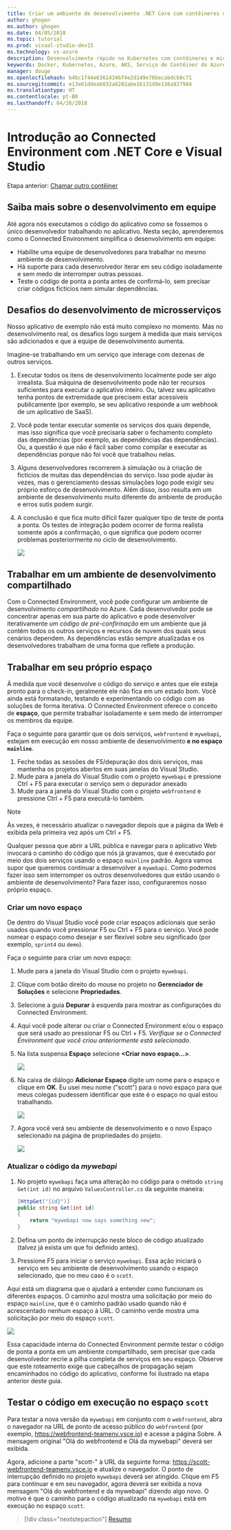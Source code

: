 ```yaml
---
title: Criar um ambiente de desenvolvimento .NET Core com contêineres usando o Kubernetes na nuvem com o Visual Studio – Etapa 6 – Saiba mais sobre o desenvolvimento em equipe | Microsoft Docs
author: ghogen
ms.author: ghogen
ms.date: 04/05/2018
ms.topic: tutorial
ms.prod: visual-studio-dev15
ms.technology: vs-azure
description: Desenvolvimento rápido no Kubernetes com contêineres e microsserviços no Azure
keywords: Docker, Kubernetes, Azure, AKS, Serviço de Contêiner do Azure, contêineres
manager: douge
ms.openlocfilehash: b4bc1f44e63614346f4e2d149e76becabdcb8c71
ms.sourcegitcommit: e13e61ddea6032a8282abe16131d9e136a927984
ms.translationtype: HT
ms.contentlocale: pt-BR
ms.lasthandoff: 04/26/2018
---
```

# <a name="get-started-on-connected-environment-with-net-core-and-visual-studio"></a>Introdução ao Connected Environment com .NET Core e Visual Studio

Etapa anterior: [Chamar outro contêiner](get-started-netcore-visualstudio-05.md)

## <a name="learn-about-team-development"></a>Saiba mais sobre o desenvolvimento em equipe

Até agora nós executamos o código do aplicativo como se fossemos o único desenvolvedor trabalhando no aplicativo. Nesta seção, aprenderemos como o Connected Environment simplifica o desenvolvimento em equipe:
* Habilite uma equipe de desenvolvedores para trabalhar no mesmo ambiente de desenvolvimento.
* Há suporte para cada desenvolvedor iterar em seu código isoladamente e sem medo de interromper outras pessoas.
* Teste o código de ponta a ponta antes de confirmá-lo, sem precisar criar códigos fictícios nem simular dependências.

## <a name="challenges-with-developing-microservices"></a>Desafios do desenvolvimento de microsserviços
Nosso aplicativo de exemplo não está muito complexo no momento. Mas no desenvolvimento real, os desafios logo surgem à medida que mais serviços são adicionados e que a equipe de desenvolvimento aumenta.

Imagine-se trabalhando em um serviço que interage com dezenas de outros serviços.

1. Executar todos os itens de desenvolvimento localmente pode ser algo irrealista. Sua máquina de desenvolvimento pode não ter recursos suficientes para executar o aplicativo inteiro. Ou, talvez seu aplicativo tenha pontos de extremidade que precisem estar acessíveis publicamente (por exemplo, se seu aplicativo responde a um webhook de um aplicativo de SaaS).
1. Você pode tentar executar somente os serviços dos quais depende, mas isso significa que você precisaria saber o fechamento completo das dependências (por exemplo, as dependências das dependências). Ou, a questão é que não é fácil saber como compilar e executar as dependências porque não foi você que trabalhou nelas.
1. Alguns desenvolvedores recorrerem à simulação ou à criação de fictícios de muitas das dependências do serviço. Isso pode ajudar às vezes, mas o gerenciamento dessas simulações logo pode exigir seu próprio esforço de desenvolvimento. Além disso, isso resulta em um ambiente de desenvolvimento muito diferente do ambiente de produção e erros sutis podem surgir.
1. A conclusão é que fica muito difícil fazer qualquer tipo de teste de ponta a ponta. Os testes de integração podem ocorrer de forma realista somente após a confirmação, o que significa que podem ocorrer problemas posteriormente no ciclo de desenvolvimento.

    ![](media/microservices-challenges.png)

## <a name="work-in-a-shared-development-environment"></a>Trabalhar em um ambiente de desenvolvimento compartilhado
Com o Connected Environment, você pode configurar um ambiente de desenvolvimento *compartilhado* no Azure. Cada desenvolvedor pode se concentrar apenas em sua parte do aplicativo e pode desenvolver iterativamente *um código de pré-confirmação* em um ambiente que já contém todos os outros serviços e recursos de nuvem dos quais seus cenários dependem. As dependências estão sempre atualizadas e os desenvolvedores trabalham de uma forma que reflete a produção.

## <a name="work-in-your-own-space"></a>Trabalhar em seu próprio espaço
À medida que você desenvolve o código do serviço e antes que ele esteja pronto para o check-in, geralmente ele não fica em um estado bom. Você ainda está formatando, testando e experimentando co código com as soluções de forma iterativa. O Connected Environment oferece o conceito de **espaço**, que permite trabalhar isoladamente e sem medo de interromper os membros da equipe.

Faça o seguinte para garantir que os dois serviços, `webfrontend` e `mywebapi`, estejam em execução em nosso ambiente de desenvolvimento **e no espaço `mainline`**.
1. Feche todas as sessões de F5/depuração dos dois serviços, mas mantenha os projetos abertos em suas janelas do Visual Studio.
2. Mude para a janela do Visual Studio com o projeto `mywebapi` e pressione Ctrl + F5 para executar o serviço sem o depurador anexado
3. Mude para a janela do Visual Studio com o projeto `webfrontend` e pressione Ctrl + F5 para executá-lo também.

> [!Note]
Às vezes, é necessário atualizar o navegador depois que a página da Web é exibida pela primeira vez após um Ctrl + F5.

Qualquer pessoa que abrir a URL pública e navegar para o aplicativo Web invocará o caminho do código que nós já gravamos, que é executado por meio dos dois serviços usando o espaço `mainline` padrão. Agora vamos supor que queremos continuar a desenvolver a `mywebapi`. Como podemos fazer isso sem interromper os outros desenvolvedores que estão usando o ambiente de desenvolvimento? Para fazer isso, configuraremos nosso próprio espaço.

### <a name="create-a-new-space"></a>Criar um novo espaço
De dentro do Visual Studio você pode criar espaços adicionais que serão usados quando você pressionar F5 ou Ctrl + F5 para o serviço. Você pode nomear o espaço como desejar e ser flexível sobre seu significado (por exemplo, `sprint4` ou `demo`).

Faça o seguinte para criar um novo espaço:
1. Mude para a janela do Visual Studio com o projeto `mywebapi`.
2. Clique com botão direito do mouse no projeto no **Gerenciador de Soluções** e selecione **Propriedades**.
3. Selecione a guia **Depurar** à esquerda para mostrar as configurações do Connected Environment.
4. Aqui você pode alterar ou criar o Connected Environment e/ou o espaço que será usado ao pressionar F5 ou Ctrl + F5. *Verifique se o Connected Environment que você criou anteriormente está selecionado*.
5. Na lista suspensa **Espaço** selecione **<Criar novo espaço...>**.

    ![](images/Settings.png)

6. Na caixa de diálogo **Adicionar Espaço** digite um nome para o espaço e clique em **OK**. Eu usei meu nome ("scott") para o novo espaço para que meus colegas pudessem identificar que este é o espaço no qual estou trabalhando.

    ![](images/AddSpace.png)

7. Agora você verá seu ambiente de desenvolvimento e o novo Espaço selecionado na página de propriedades do projeto.

    ![](images/Settings2.png)

### <a name="update-code-for-mywebapi"></a>Atualizar o código da *mywebapi*

1. No projeto `mywebapi` faça uma alteração no código para o método `string Get(int id)` no arquivo `ValuesController.cs` da seguinte maneira:
 
    ```csharp
    [HttpGet("{id}")]
    public string Get(int id)
    {
        return "mywebapi now says something new";
    }
    ```

2. Defina um ponto de interrupção neste bloco de código atualizado (talvez já exista um que foi definido antes).
3. Pressione F5 para iniciar o serviço `mywebapi`. Essa ação iniciará o serviço em seu ambiente de desenvolvimento usando o espaço selecionado, que no meu caso é o `scott`.

Aqui está um diagrama que o ajudará a entender como funcionam os diferentes espaços. O caminho azul mostra uma solicitação por meio do espaço `mainline`, que é o caminho padrão usado quando não é acrescentado nenhum espaço à URL. O caminho verde mostra uma solicitação por meio do espaço `scott`.

![](media/Space-Routing.png)

Essa capacidade interna do Connected Environment permite testar o código de ponta a ponta em um ambiente compartilhado, sem precisar que cada desenvolvedor recrie a pilha completa de serviços em seu espaço. Observe que este roteamento exige que cabeçalhos de propagação sejam encaminhados no código do aplicativo, conforme foi ilustrado na etapa anterior deste guia.

## <a name="test-code-running-in-the-scott-space"></a>Testar o código em execução no espaço `scott`
Para testar a nova versão da `mywebapi` em conjunto com o `webfrontend`, abra o navegador na URL de ponto de acesso público do `webfrontend` (por exemplo, https://webfrontend-teamenv.vsce.io) e acesse a página Sobre. A mensagem original "Olá do webfrontend e Olá da mywebapi" deverá ser exibida.

Agora, adicione a parte "scott-" à URL da seguinte forma: https://scott-webfrontend-teamenv.vsce.io e atualize o navegador. O ponto de interrupção definido no projeto `mywebapi` deverá ser atingido. Clique em F5 para continuar e em seu navegador, agora deverá ser exibida a nova mensagem "Olá do webfrontend e da mywebapi” dizendo algo novo. O motivo é que o caminho para o código atualizado na `mywebapi` está em execução no espaço `scott`.

> [!div class="nextstepaction"]
> [Resumo](get-started-netcore-visualstudio-07.md)